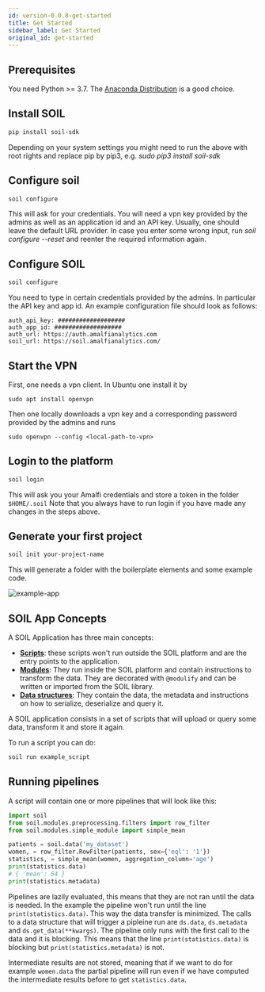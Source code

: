 ```yaml
---
id: version-0.0.8-get-started
title: Get Started
sidebar_label: Get Started
original_id: get-started
---
```


## Prerequisites
You need Python >= 3.7. The [Anaconda Distribution](https://www.anaconda.com/) is a good choice.

## Install SOIL

```bash
pip install soil-sdk
```
Depending on your system settings you might need to run the above with root rights and replace pip by pip3, e.g.  _sudo pip3 install soil-sdk_

## Configure soil

```bash
soil configure
```
This will ask for your credentials. You will need a vpn key provided by the admins as well as an application id and an API key. Usually, one should leave the default URL provider. In case you enter some wrong input, run _soil configure --reset_ and reenter the required information again.

## Configure SOIL

```bash
soil configure
```
 You need to type in certain credentials provided by the admins. In particular the API key and app id.
  An example configuration file should look as follows:
 ```
 auth_api_key: ###################
auth_app_id: ###################
auth_url: https://auth.amalfianalytics.com
soil_url: https://soil.amalfianalytics.com/
```

## Start the VPN
First, one needs a vpn client. In Ubuntu one install it by
```
sudo apt install openvpn
```
Then one locally downloads a vpn key and a corresponding password provided by the admins and runs
```
sudo openvpn --config <local-path-to-vpn>
```

## Login to the platform

```bash
soil login
```

This will ask you your Amalfi credentials and store a token in the folder `$HOME/.soil`
Note that you always have to run login if you have made any changes in the steps above.

## Generate your first project

```bash
soil init your-project-name
```

This will generate a folder with the boilerplate elements and some example code.

![example-app](assets/example-app-dir.png)

## SOIL App Concepts

A SOIL Application has three main concepts:

* **[Scripts](../tutorial/scripts)**: these scripts won't run outside the SOIL platform and are the entry points to the application.
* **[Modules](../tutorial/modules)**: They run inside the SOIL platform and contain instructions to transform the data. They are decorated with `@modulify` and can be written or imported from the SOIL library.
* **[Data structures](../tutorial/data-structures)**: They contain the data, the metadata and instructions on how to serialize, deserialize and query it.

A SOIL application consists in a set of scripts that will upload or query some data, transform it and store it again.

To run a script you can do:
```bash
soil run example_script
```

## Running pipelines

A script will contain one or more pipelines that will look like this:
```python
import soil
from soil.modules.preprocessing.filters import row_filter
from soil.modules.simple_module import simple_mean

patients = soil.data('my_dataset')
women, = row_filter.RowFilter(patients, sex={'eql': '1'})
statistics, = simple_mean(women, aggregation_column='age')
print(statistics.data)
# { 'mean': 54 }
print(statistics.metadata)
```

Pipelines are lazily evaluated, this means that they are not ran until the data is needed. In the example the pipeline won't run until the line `print(statistics.data)`. This way the data transfer is minimized. The calls to a data structure that will trigger a pipleine run are `ds.data`, `ds.metadata` and `ds.get_data(**kwargs)`. The pipeline only runs with the first call to the data and it is blocking. This means that the line `print(statistics.data)` is blocking but `print(statistics.metadata)` is not.

Intermediate results are not stored, meaning that if we want to do for example `women.data` the partial pipeline will run even if we have computed the intermediate results before to get `statistics.data`.
